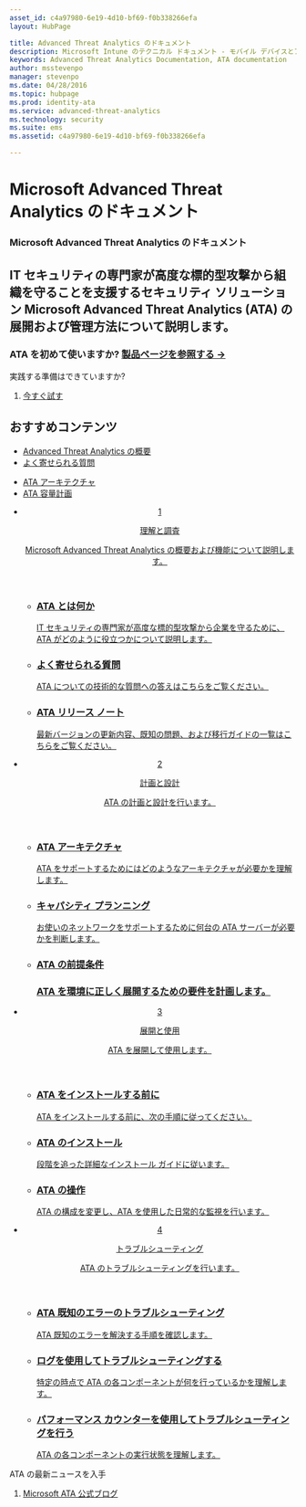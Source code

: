 ```yaml
---
asset_id: c4a97980-6e19-4d10-bf69-f0b338266efa
layout: HubPage

title: Advanced Threat Analytics のドキュメント
description: Microsoft Intune のテクニカル ドキュメント - モバイル デバイスとアプリケーションの管理
keywords: Advanced Threat Analytics Documentation, ATA documentation
author: msstevenpo
manager: stevenpo
ms.date: 04/28/2016
ms.topic: hubpage
ms.prod: identity-ata
ms.service: advanced-threat-analytics
ms.technology: security
ms.suite: ems
ms.assetid: c4a97980-6e19-4d10-bf69-f0b338266efa

---
```

# Microsoft Advanced Threat Analytics のドキュメント
<article id="main">
    <section id="hero-content">
      <h1>Microsoft Advanced Threat Analytics のドキュメント</h1>
      <h2>IT セキュリティの専門家が高度な標的型攻撃から組織を守ることを支援するセキュリティ ソリューション Microsoft Advanced Threat Analytics (ATA) の展開および管理方法について説明します。</h2>
      <h3>ATA を初めて使いますか? <a href="http://go.microsoft.com/fwlink/?LinkId=816859" target="_blank">製品ページを参照する &rarr;</a></h3>
    </section>
    <aside class="alert section-border">
      <p>実践する準備はできていますか?</p>
      <ol class="action-list">
        <li><a href="https://www.microsoft.com/evalcenter/evaluate-microsoft-advanced-threat-analytics" target="_blank" class="button-bordered button-translucent">今すぐ試す</a></li>
      </ol>
    </aside>
    <section id="featured" class="container">
      <h2 class="section-heading"><span class="icon icon-warning"></span> おすすめコンテンツ</h2>
      <div class="features row">
        <ul class="column column-half">
          <li><a href="/advanced-threat-analytics/understand-explore/what-is-ata">Advanced Threat Analytics の概要</a></li>
          <li><a href="/advanced-threat-analytics/understand-explore/ata-technical-faq">よく寄せられる質問</a></li>
        </ul>
        <ul class="column column-half">
          <li><a href="/advanced-threat-analytics/plan-design/ata-architecture">ATA アーキテクチャ</a></li>
          <li><a href="/advanced-threat-analytics/plan-design/ata-capacity-planning">ATA 容量計画</a></li>        </ul>
      </div>
    </section>
    <div id="journeys">
      <section class="container">
        <ul class="journeys-list">
          <li class="journey-step">
            <header class="journey-step-header row">
              <a href="/advanced-threat-analytics/understand-explore/what-is-ata">
                <div class="title column-third">
                  <span class="step-number">1</span>
                  <p>理解と調査</p>
                </div>
                <p class="description column-two-thirds">Microsoft Advanced Threat Analytics の概要および機能について説明します。
                </p>
              </a>
            </header>
            <section class="journey-step-elements content">
              <ul class="row">
                <li class="column-third">
                  <a href="/advanced-threat-analytics/understand-explore/what-is-ata">
                    <h3>ATA とは何か</h3>
                    <p>IT セキュリティの専門家が高度な標的型攻撃から企業を守るために、ATA がどのように役立つかについて説明します。</p>
                  </a>
                </li>
                <li class="column-third">
                  <a href="/advanced-threat-analytics/understand-explore/ata-technical-faq">
                    <h3>よく寄せられる質問</h3>
                    <p>ATA についての技術的な質問への答えはこちらをご覧ください。</p>
                  </a>
                </li>
                <li class="column-third">
                  <a href="/advanced-threat-analytics/understand-explore/ata-release-notes">
                    <h3>ATA リリース ノート</h3>
                    <p>最新バージョンの更新内容、既知の問題、および移行ガイドの一覧はこちらをご覧ください。</p>
                  </a>
                </li>
              </ul>
            </section>
          </li>
          <li class="journey-step">
            <header class="journey-step-header row">
              <a href="/advanced-threat-analytics/plan-design/ata-architecture">
                <div class="title column-third">
                  <span class="step-number">2</span>
                  <p>計画と設計</p>
                </div>
                <p class="description column-two-thirds">ATA の計画と設計を行います。
                </p>
              </a>
            </header>
            <section class="journey-step-elements content">
              <ul class="row">
                <li class="column-third">
                  <a href="/advanced-threat-analytics/plan-design/ata-architecture">
                    <h3>ATA アーキテクチャ</h3>
                    <p>ATA をサポートするためにはどのようなアーキテクチャが必要かを理解します。</p>
                  </a>
                </li>
                <li class="column-third">
                  <a href="/advanced-threat-analytics/plan-design/ata-capacity-planning">
                    <h3>キャパシティ プランニング</h3>
                    <p>お使いのネットワークをサポートするために何台の ATA サーバーが必要かを判断します。</p>
                  </a>
                </li>
                <li class="column-third">
                  <a href="/advanced-threat-analytics/plan-design/ata-prerequisites">
                    <h3>ATA の前提条件<h3>
                    <p>ATA を環境に正しく展開するための要件を計画します。</p>
                  </a>
                </li>
              </ul>
            </section>
          </li>
          <li class="journey-step">
            <header class="journey-step-header row">
              <a href="/advanced-threat-analytics/deploy-use/preinstall-ata">
                <div class="title column-third">
                  <span class="step-number">3</span>
                  <p>展開と使用</p>
                </div>
                <p class="description column-two-thirds">ATA を展開して使用します。
                </p>
              </a>
            </header>
            <section class="journey-step-elements content">
              <ul class="row">
                <li class="column-third">
                  <a href="/advanced-threat-analytics/deploy-use/preinstall-ata">
                    <h3>ATA をインストールする前に</h3>
                    <p>ATA をインストールする前に、次の手順に従ってください。</p>
                  </a>
                </li>
                <li class="column-third">
                  <a href="/advanced-threat-analytics/deploy-use/install-ata">
                    <h3>ATA のインストール</h3>
                    <p>段階を追った詳細なインストール ガイドに従います。</p>
                  </a>
                </li>
                <li class="column-third">
                  <a href="/advanced-threat-analytics/deploy-use/operate-ata">
                    <h3>ATA の操作</h3>
                    <p>ATA の構成を変更し、ATA を使用した日常的な監視を行います。</p>
                  </a>
                </li>
            </section>
          </li>
          <li class="journey-step">
            <header class="journey-step-header row">
              <a href="/advanced-threat-analytics/troubleshoot/troubleshooting-ata-known-errors">
                <div class="title column-third">
                  <span class="step-number">4</span>
                  <p>トラブルシューティング</p>
                </div>
                <p class="description column-two-thirds">ATA のトラブルシューティングを行います。
                </p>
              </a>
            </header>
            <section class="journey-step-elements content">
              <ul class="row">
                <li class="column-third">
                  <a href="/advanced-threat-analytics/troubleshoot/troubleshooting-ata-known-errors">
                    <h3>ATA 既知のエラーのトラブルシューティング</h3>
                    <p>ATA 既知のエラーを解決する手順を確認します。</p>
                  </a>
                </li>
                <li class="column-third">
                  <a href="/advanced-threat-analytics/troubleshoot/troubleshooting-ata-using-logs">
                    <h3>ログを使用してトラブルシューティングする</h3>
                    <p>特定の時点で ATA の各コンポーネントが何を行っているかを理解します。</p>
                  </a>
                </li>
                <li class="column-third">
                  <a href="/advanced-threat-analytics/troubleshoot/troubleshooting-ata-using-perf-counters">
                    <h3>パフォーマンス カウンターを使用してトラブルシューティングを行う</h3>
                    <p>ATA の各コンポーネントの実行状態を理解します。</p>
                  </a>
                </li>
              </ul>
            </section>
          </li>
        </ul>
      </section>
    </div>
    <aside class="alert alert-social">
      <p>ATA の最新ニュースを入手</p>
      <ol class="action-list">
        <li><a href="http://blogs.technet.com/b/ata/" target="_blank" class="button-bordered button-translucent">Microsoft ATA 公式ブログ</a></li>
      </ol>
    </aside>
</article>


<!--HONumber=Jun16_HO4-->


